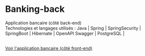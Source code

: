# Banking-back
Application bancaire (côté back-end) </br>
Technologies et langages utilisés : Java | Spring | SpringSecurity | SpringBoot | Hibernate | OpenAPI Swagger | PostgreSQL | 
<br>
<br>

<a target="_blank" href="https://github.com/Axel44600/Banking-front">Voir l'application bancaire (côté front-end)</a>
